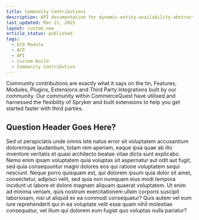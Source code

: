 ```yaml
---
title: Community Contributions
description: API documentation for dynamic-entity-availability-abstracts.
last_updated: Mar 21, 2025
layout: custom_new
article_status: published
tags: 
  - ECO Module
  - ACP
  - API
  - Custom Build
  - Community Contribution
---
```


<div class="content_box">

Community contributions are exactly what it says on the tin, Features, Modules, Plugins, Extensions and Third Party Integrations built by our community. Our community within CommerceQuest have utilised and harnessed the flexibility of Spryker and built extensions to help you get started faster with third parties. 

</div>

## Question Header Goes Here?

Sed ut perspiciatis unde omnis iste natus error sit voluptatem accusantium doloremque laudantium, totam rem aperiam, eaque ipsa quae ab illo inventore veritatis et quasi architecto beatae vitae dicta sunt explicabo. Nemo enim ipsam voluptatem quia voluptas sit aspernatur aut odit aut fugit, sed quia consequuntur magni dolores eos qui ratione voluptatem sequi nesciunt. Neque porro quisquam est, qui dolorem ipsum quia dolor sit amet, consectetur, adipisci velit, sed quia non numquam eius modi tempora incidunt ut labore et dolore magnam aliquam quaerat voluptatem. Ut enim ad minima veniam, quis nostrum exercitationem ullam corporis suscipit laboriosam, nisi ut aliquid ex ea commodi consequatur? Quis autem vel eum iure reprehenderit qui in ea voluptate velit esse quam nihil molestiae consequatur, vel illum qui dolorem eum fugiat quo voluptas nulla pariatur?
